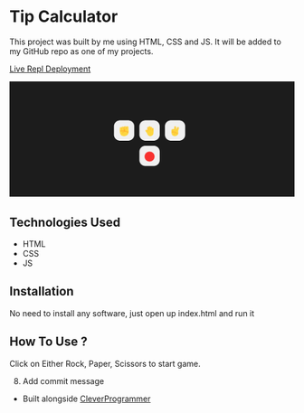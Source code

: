 # Tip Calculator


This project was built by me using HTML, CSS and JS. It will be added to my GitHub repo as one of my projects.


[Live Repl Deployment](https://fork-this-javascript-course-by-clever-programmer.ray-xavier-2021.repl.co/projects/rockpaperscissors/exercise/index.html)

![Rock, Paper, Scissors](rps.png)


## Technologies Used
* HTML
* CSS
* JS


## Installation
No need to install any software, just open up index.html and run it


## How To Use ?
Click on Either Rock, Paper, Scissors to start game.


8. Add commit message
- Built alongside [CleverProgrammer](https://www.youtube.com/watch?v=lI1ae4REbFM&t=22368s)